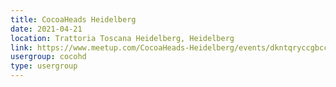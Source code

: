 ```yaml
---
title: CocoaHeads Heidelberg
date: 2021-04-21
location: Trattoria Toscana Heidelberg, Heidelberg
link: https://www.meetup.com/CocoaHeads-Heidelberg/events/dkntqryccgbcc/
usergroup: cocohd
type: usergroup
---
```

